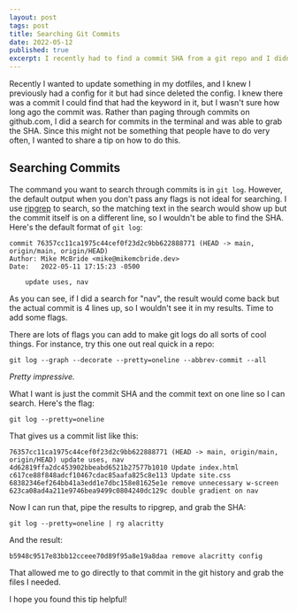 ```yaml
---
layout: post
tags: post
title: Searching Git Commits
date: 2022-05-12
published: true
excerpt: I recently had to find a commit SHA from a git repo and I didn't remember when I made the commit, but I knew a keyword. Here's a quick tip on how to find that.
---
```


Recently I wanted to update something in my dotfiles, and I knew I previously had a config for it but had since deleted the config.
I knew there was a commit I could find that had the keyword in it, but I wasn't sure how long ago the commit was. Rather than paging through
commits on github.com, I did a search for commits in the terminal and was able to grab the SHA. Since this might not be something
that people have to do very often, I wanted to share a tip on how to do this.

## Searching Commits

The command you want to search through commits is in `git log`. However, the default output when you don't pass any flags
is not ideal for searching. I use [ripgrep](https://github.com/BurntSushi/ripgrep) to search, so the matching text in the search would show up but the commit itself
is on a different line, so I wouldn't be able to find the SHA. Here's the default format of `git log`:

```
commit 76357cc11ca1975c44cef0f23d2c9bb622888771 (HEAD -> main, origin/main, origin/HEAD)
Author: Mike McBride <mike@mikemcbride.dev>
Date:   2022-05-11 17:15:23 -0500

    update uses, nav

```

As you can see, if I did a search for "nav", the result would come back but the actual commit is 4 lines up, so I wouldn't see
it in my results. Time to add some flags.

There are lots of flags you can add to make git logs do all sorts of cool things. For instance, try this one out real quick in a repo:

```
git log --graph --decorate --pretty=oneline --abbrev-commit --all
```

_Pretty impressive._

What I want is just the commit SHA and the commit text on one line so I can search. Here's the flag:

```
git log --pretty=oneline
```

That gives us a commit list like this:

```
76357cc11ca1975c44cef0f23d2c9bb622888771 (HEAD -> main, origin/main, origin/HEAD) update uses, nav
4d62819ffa2dc453902bbeabd6521b27577b1010 Update index.html
c617ce88f848adcf10467cdac85aafa825c8e113 Update site.css
68382346ef264bb41a3edd1e7dbc158e81625e1e remove unnecessary w-screen
623ca08ad4a211e9746bea9499c0804240dc129c double gradient on nav
```

Now I can run that, pipe the results to ripgrep, and grab the SHA:

```
git log --pretty=oneline | rg alacritty
```

And the result:

```
b5948c9517e83bb12cceee70d89f95a8e19a8daa remove alacritty config
```

That allowed me to go directly to that commit in the git history and grab the files I needed.

I hope you found this tip helpful!
